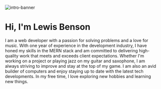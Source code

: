 
![intro-banner](https://user-images.githubusercontent.com/105423307/210188571-05a8d64f-c643-4609-b7fa-82a874d9c55a.gif)
# Hi, I'm Lewis Benson

I am a web developer with a passion for solving problems and a love for music. With one year of experience in the development industry, I have honed my skills in the MERN stack and am committed to delivering high-quality work that meets and exceeds client expectations. Whether I'm working on a project or playing jazz on my guitar and saxophone, I am always striving to improve and stay at the top of my game. I am also an avid builder of computers and enjoy staying up to date with the latest tech developments. In my free time, I love exploring new hobbies and learning new things.


